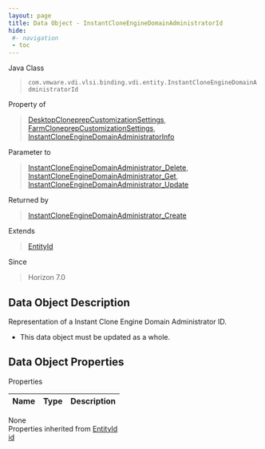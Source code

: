 ```yaml
---
layout: page
title: Data Object - InstantCloneEngineDomainAdministratorId
hide:
 #- navigation
 - toc
---
```


  
  
  



Java Class  
> `com.vmware.vdi.vlsi.binding.vdi.entity.InstantCloneEngineDomainAdministratorId`

Property of  
> [DesktopCloneprepCustomizationSettings](vdi.resources.Desktop.CloneprepCustomizationSettings.md#field_detail), [FarmCloneprepCustomizationSettings](vdi.resources.Farm.CloneprepCustomizationSettings.md#field_detail), [InstantCloneEngineDomainAdministratorInfo](vdi.utils.InstantCloneEngineDomainAdministrator.InstantCloneEngineDomainAdministratorInfo.md#field_detail)

Parameter to  
> [InstantCloneEngineDomainAdministrator_Delete](vdi.utils.InstantCloneEngineDomainAdministrator.md#delete), [InstantCloneEngineDomainAdministrator_Get](vdi.utils.InstantCloneEngineDomainAdministrator.md#get), [InstantCloneEngineDomainAdministrator_Update](vdi.utils.InstantCloneEngineDomainAdministrator.md#update)

Returned by  
> [InstantCloneEngineDomainAdministrator_Create](vdi.utils.InstantCloneEngineDomainAdministrator.md#create)

Extends  
> [EntityId](vdi.EntityId.md)

Since  
> Horizon 7.0


## Data Object Description 

Representation of a Instant Clone Engine Domain Administrator ID. 

  * This data object must be updated as a whole.



## Data Object Properties

Properties

Name |  Type |  Description   
---|---|---  
None  
Properties inherited from [EntityId](vdi.EntityId.md)  
[id](vdi.EntityId.md#id)  
  
  
 
  
  

